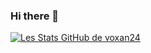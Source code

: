 ### Hi there 👋

<!--
**VoXaN24/voxan24** is a ✨ _special_ ✨ repository because its `README.md` (this file) appears on your GitHub profile.

Here are some ideas to get you started:

- 🔭 I’m currently working on ...
- 🌱 I’m currently learning ...
- 👯 I’m looking to collaborate on ...
- 🤔 I’m looking for help with ...
- 💬 Ask me about ...
- 📫 How to reach me: ...
- 😄 Pronouns: ...
- ⚡ Fun fact: ...
-->

[![Les Stats GitHub de voxan24](https://github-readme-stats.vercel.app/api?username=voxan24)](https://github.com/anuraghazra/github-readme-stats)
